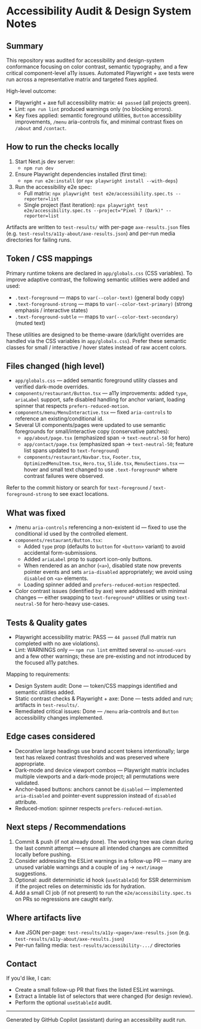 # Accessibility Audit & Design System Notes

## Summary
This repository was audited for accessibility and design-system conformance focusing on color contrast, semantic typography, and a few critical component-level a11y issues. Automated Playwright + axe tests were run across a representative matrix and targeted fixes applied.

High-level outcome:
- Playwright + axe full accessibility matrix: `44 passed` (all projects green).
- Lint: `npm run lint` produced warnings only (no blocking errors).
- Key fixes applied: semantic foreground utilities, `Button` accessibility improvements, `/menu` aria-controls fix, and minimal contrast fixes on `/about` and `/contact`.

## How to run the checks locally
1. Start Next.js dev server:
   - `npm run dev`
2. Ensure Playwright dependencies installed (first time):
   - `npm run e2e:install`  (or `npx playwright install --with-deps`)
3. Run the accessibility e2e spec:
   - Full matrix: `npx playwright test e2e/accessibility.spec.ts --reporter=list`
   - Single project (fast iteration): `npx playwright test e2e/accessibility.spec.ts --project="Pixel 7 (Dark)" --reporter=list`

Artifacts are written to `test-results/` with per-page `axe-results.json` files (e.g. `test-results/a11y-about/axe-results.json`) and per-run media directories for failing runs.

## Token / CSS mappings
Primary runtime tokens are declared in `app/globals.css` (CSS variables). To improve adaptive contrast, the following semantic utilities were added and used:

- `.text-foreground` — maps to `var(--color-text)` (general body copy)
- `.text-foreground-strong` — maps to `var(--color-text-primary)` (strong emphasis / interactive states)
- `.text-foreground-subtle` — maps to `var(--color-text-secondary)` (muted text)

These utilities are designed to be theme-aware (dark/light overrides are handled via the CSS variables in `app/globals.css`). Prefer these semantic classes for small / interactive / hover states instead of raw accent colors.

## Files changed (high level)
- `app/globals.css` — added semantic foreground utility classes and verified dark-mode overrides.
- `components/restaurant/Button.tsx` — a11y improvements: added `type`, `ariaLabel` support, safe disabled handling for anchor variant, loading spinner that respects `prefers-reduced-motion`.
- `components/menu/MenuInteractive.tsx` — fixed `aria-controls` to reference an existing/conditional id.
- Several UI components/pages were updated to use semantic foregrounds for small/interactive copy (conservative patches):
  - `app/about/page.tsx` (emphasized span → `text-neutral-50` for hero)
  - `app/contact/page.tsx` (emphasized span → `text-neutral-50`; feature list spans updated to `text-foreground`)
  - `components/restaurant/Navbar.tsx`, `Footer.tsx`, `OptimizedMenuItem.tsx`, `Hero.tsx`, `Slide.tsx`, `MenuSections.tsx` — hover and small text changed to use `.text-foreground*` where contrast failures were observed.

Refer to the commit history or search for `text-foreground` / `text-foreground-strong` to see exact locations.

## What was fixed
- /menu `aria-controls` referencing a non-existent id — fixed to use the conditional id used by the controlled element.
- `components/restaurant/Button.tsx`:
  - Added `type` prop (defaults to `button` for `<button>` variant) to avoid accidental form-submissions.
  - Added `ariaLabel` prop to support icon-only buttons.
  - When rendered as an anchor (`<a>`), disabled state now prevents pointer events and sets `aria-disabled` appropriately; we avoid using `disabled` on `<a>` elements.
  - Loading spinner added and `prefers-reduced-motion` respected.
- Color contrast issues (identified by axe) were addressed with minimal changes — either swapping to `text-foreground*` utilities or using `text-neutral-50` for hero-heavy use-cases.

## Tests & Quality gates
- Playwright accessibility matrix: PASS — `44 passed` (full matrix run completed with no axe violations).
- Lint: WARNINGS only — `npm run lint` emitted several `no-unused-vars` and a few other warnings; these are pre-existing and not introduced by the focused a11y patches.

Mapping to requirements:
- Design System audit: Done — token/CSS mappings identified and semantic utilities added.
- Static contrast checks & Playwright + axe: Done — tests added and run; artifacts in `test-results/`.
- Remediated critical issues: Done — `/menu` aria-controls and `Button` accessibility changes implemented.

## Edge cases considered
- Decorative large headings use brand accent tokens intentionally; large text has relaxed contrast thresholds and was preserved where appropriate.
- Dark-mode and device viewport combos — Playwright matrix includes multiple viewports and a dark-mode project; all permutations were validated.
- Anchor-based buttons: anchors cannot be `disabled` — implemented `aria-disabled` and pointer-event suppression instead of `disabled` attribute.
- Reduced-motion: spinner respects `prefers-reduced-motion`.

## Next steps / Recommendations
1. Commit & push (if not already done). The working tree was clean during the last commit attempt — ensure all intended changes are committed locally before pushing.
2. Consider addressing the ESLint warnings in a follow-up PR — many are unused variable warnings and a couple of `img` → `next/image` suggestions.
3. Optional: audit deterministic id hook (`useStableId`) for SSR determinism if the project relies on deterministic ids for hydration.
4. Add a small CI job (if not present) to run the `e2e/accessibility.spec.ts` on PRs so regressions are caught early.

## Where artifacts live
- Axe JSON per-page: `test-results/a11y-<page>/axe-results.json` (e.g. `test-results/a11y-about/axe-results.json`)
- Per-run failing media: `test-results/accessibility-.../` directories

## Contact
If you'd like, I can:
- Create a small follow-up PR that fixes the listed ESLint warnings.
- Extract a lintable list of selectors that were changed (for design review).
- Perform the optional `useStableId` audit.

---
Generated by GitHub Copilot (assistant) during an accessibility audit run.
